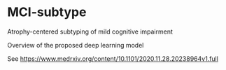 # MCI-subtype

Atrophy-centered subtyping of mild cognitive impairment



Overview of the proposed deep learning model

See https://www.medrxiv.org/content/10.1101/2020.11.28.20238964v1.full
